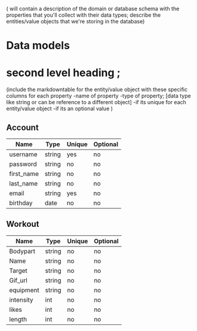 ( will contain a description of the domain or database schema with the properties that you'll collect with their data types; describe the entities/value objects that we're storing in the database)

# Data models



# second level heading ; 

(include the markdowntable for the entity/value object with these specific columns for each property
-name of property
-type of property; [data type like string or can be reference to a different object]
-if its unique for each entity/value object
-if its an optional value
)

## Account
| Name | Type | Unique | Optional |
|-|-|-|-|
|username| string | yes | no |
|password| string | no | no |
|first_name| string | no | no |
|last_name| string | no | no |
|email| string | yes | no |
|birthday| date | no | no |

## Workout
| Name | Type | Unique | Optional |
|-|-|-|-|
|Bodypart| string | no | no |
|Name| string | no | no |
|Target| string | no | no |
|Gif_url| string | no | no |
|equipment| string | no | no |
|intensity | int | no | no |
|likes| int | no | no |
|length| int | no | no |  